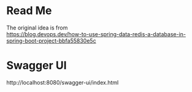# Read Me

The original idea is from  
https://blog.devops.dev/how-to-use-spring-data-redis-a-database-in-spring-boot-project-bbfa55830e5c

# Swagger UI
http://localhost:8080/swagger-ui/index.html